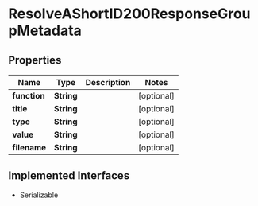 

# ResolveAShortID200ResponseGroupMetadata


## Properties

| Name | Type | Description | Notes |
|------------ | ------------- | ------------- | -------------|
|**function** | **String** |  |  [optional] |
|**title** | **String** |  |  [optional] |
|**type** | **String** |  |  [optional] |
|**value** | **String** |  |  [optional] |
|**filename** | **String** |  |  [optional] |


## Implemented Interfaces

* Serializable


